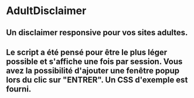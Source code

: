 # AdultDisclaimer
Un disclaimer responsive pour vos sites adultes.
-------------------------------------------------
Le script a été pensé pour être le plus léger possible et s'affiche une fois par session.
Vous avez la possibilité d'ajouter une fenêtre popup lors du clic sur "ENTRER".
Un CSS d'exemple est fourni.
-------------------------------------------------
